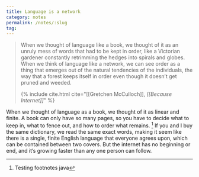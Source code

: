 ```yaml
---
title: Language is a network
category: notes
permalink: /notes/:slug
tag:
---
```


> When we thought of language like a book, we thought of it as an unruly mess of words that had to be kept in order, like a Victorian gardener constantly retrimming the hedges into spirals and globes. When we think of language like a network, we can see order as a thing that emerges out of the natural tendencies of the individuals, the way that a forest keeps itself in order even though it doesn’t get pruned and weeded.
> 
> {% include cite.html cite="[[Gretchen McCulloch]], *[[Because Internet]]*" %}

When we thought of language as a book, we thought of it as linear and finite. A book can only have so many pages, so you have to decide what to keep in, what to fence out, and how to order what remains. [^1] If you and I buy the same dictionary, we read the same exact words, making it seem like there is a single, finite English language that everyone agrees upon, which can be contained between two covers. But the internet has no beginning or end, and it’s growing faster than any one person can follow. 

[^1]: Testing footnotes java